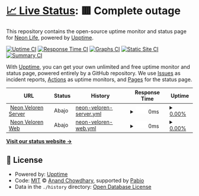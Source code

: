 # [📈 Live Status](https://status.neonlife.xyz): <!--live status--> **🟥 Complete outage**

This repository contains the open-source uptime monitor and status page for [Neon Life](https://status.neonlife.xyz), powered by [Upptime](https://github.com/upptime/upptime).

[![Uptime CI](https://github.com/neonliferoleplay/status/workflows/Uptime%20CI/badge.svg)](https://github.com/neonliferoleplay/status/actions?query=workflow%3A%22Uptime+CI%22)
[![Response Time CI](https://github.com/neonliferoleplay/status/workflows/Response%20Time%20CI/badge.svg)](https://github.com/neonliferoleplay/status/actions?query=workflow%3A%22Response+Time+CI%22)
[![Graphs CI](https://github.com/neonliferoleplay/status/workflows/Graphs%20CI/badge.svg)](https://github.com/neonliferoleplay/status/actions?query=workflow%3A%22Graphs+CI%22)
[![Static Site CI](https://github.com/neonliferoleplay/status/workflows/Static%20Site%20CI/badge.svg)](https://github.com/neonliferoleplay/status/actions?query=workflow%3A%22Static+Site+CI%22)
[![Summary CI](https://github.com/neonliferoleplay/status/workflows/Summary%20CI/badge.svg)](https://github.com/neonliferoleplay/status/actions?query=workflow%3A%22Summary+CI%22)

With [Upptime](https://upptime.js.org), you can get your own unlimited and free uptime monitor and status page, powered entirely by a GitHub repository. We use [Issues](https://github.com/neonliferoleplay/status/issues) as incident reports, [Actions](https://github.com/neonliferoleplay/status/actions) as uptime monitors, and [Pages](https://status.neonlife.xyz) for the status page.

<!--start: status pages-->
<!-- This summary is generated by Upptime (https://github.com/upptime/upptime) -->
<!-- Do not edit this manually, your changes will be overwritten -->
<!-- prettier-ignore -->
| URL | Status | History | Response Time | Uptime |
| --- | ------ | ------- | ------------- | ------ |
| <img alt="" src="https://icons.duckduckgo.com/ip3/null.ico" height="13"> [Neon Veloren Server](veloren.neonlife.xyz) | Abajo | [neon-veloren-server.yml](https://github.com/neonliferoleplay/status/commits/HEAD/history/neon-veloren-server.yml) | <details><summary><img alt="Response time graph" src="./graphs/neon-veloren-server/response-time-week.png" height="20"> 0ms</summary><br><a href="https://status.neonlife.xyz/history/neon-veloren-server"><img alt="Response time 125" src="https://img.shields.io/endpoint?url=https%3A%2F%2Fraw.githubusercontent.com%2Fneonliferoleplay%2Fstatus%2FHEAD%2Fapi%2Fneon-veloren-server%2Fresponse-time.json"></a><br><a href="https://status.neonlife.xyz/history/neon-veloren-server"><img alt="24-hour response time 0" src="https://img.shields.io/endpoint?url=https%3A%2F%2Fraw.githubusercontent.com%2Fneonliferoleplay%2Fstatus%2FHEAD%2Fapi%2Fneon-veloren-server%2Fresponse-time-day.json"></a><br><a href="https://status.neonlife.xyz/history/neon-veloren-server"><img alt="7-day response time 0" src="https://img.shields.io/endpoint?url=https%3A%2F%2Fraw.githubusercontent.com%2Fneonliferoleplay%2Fstatus%2FHEAD%2Fapi%2Fneon-veloren-server%2Fresponse-time-week.json"></a><br><a href="https://status.neonlife.xyz/history/neon-veloren-server"><img alt="30-day response time 0" src="https://img.shields.io/endpoint?url=https%3A%2F%2Fraw.githubusercontent.com%2Fneonliferoleplay%2Fstatus%2FHEAD%2Fapi%2Fneon-veloren-server%2Fresponse-time-month.json"></a><br><a href="https://status.neonlife.xyz/history/neon-veloren-server"><img alt="1-year response time 125" src="https://img.shields.io/endpoint?url=https%3A%2F%2Fraw.githubusercontent.com%2Fneonliferoleplay%2Fstatus%2FHEAD%2Fapi%2Fneon-veloren-server%2Fresponse-time-year.json"></a></details> | <details><summary><a href="https://status.neonlife.xyz/history/neon-veloren-server">0.00%</a></summary><a href="https://status.neonlife.xyz/history/neon-veloren-server"><img alt="All-time uptime 67.17%" src="https://img.shields.io/endpoint?url=https%3A%2F%2Fraw.githubusercontent.com%2Fneonliferoleplay%2Fstatus%2FHEAD%2Fapi%2Fneon-veloren-server%2Fuptime.json"></a><br><a href="https://status.neonlife.xyz/history/neon-veloren-server"><img alt="24-hour uptime 0.00%" src="https://img.shields.io/endpoint?url=https%3A%2F%2Fraw.githubusercontent.com%2Fneonliferoleplay%2Fstatus%2FHEAD%2Fapi%2Fneon-veloren-server%2Fuptime-day.json"></a><br><a href="https://status.neonlife.xyz/history/neon-veloren-server"><img alt="7-day uptime 0.00%" src="https://img.shields.io/endpoint?url=https%3A%2F%2Fraw.githubusercontent.com%2Fneonliferoleplay%2Fstatus%2FHEAD%2Fapi%2Fneon-veloren-server%2Fuptime-week.json"></a><br><a href="https://status.neonlife.xyz/history/neon-veloren-server"><img alt="30-day uptime 0.00%" src="https://img.shields.io/endpoint?url=https%3A%2F%2Fraw.githubusercontent.com%2Fneonliferoleplay%2Fstatus%2FHEAD%2Fapi%2Fneon-veloren-server%2Fuptime-month.json"></a><br><a href="https://status.neonlife.xyz/history/neon-veloren-server"><img alt="1-year uptime 67.17%" src="https://img.shields.io/endpoint?url=https%3A%2F%2Fraw.githubusercontent.com%2Fneonliferoleplay%2Fstatus%2FHEAD%2Fapi%2Fneon-veloren-server%2Fuptime-year.json"></a></details>
| <img alt="" src="https://icons.duckduckgo.com/ip3/veloren.neonlife.xyz.ico" height="13"> [Neon Veloren Web](https://veloren.neonlife.xyz) | Abajo | [neon-veloren-web.yml](https://github.com/neonliferoleplay/status/commits/HEAD/history/neon-veloren-web.yml) | <details><summary><img alt="Response time graph" src="./graphs/neon-veloren-web/response-time-week.png" height="20"> 0ms</summary><br><a href="https://status.neonlife.xyz/history/neon-veloren-web"><img alt="Response time 426" src="https://img.shields.io/endpoint?url=https%3A%2F%2Fraw.githubusercontent.com%2Fneonliferoleplay%2Fstatus%2FHEAD%2Fapi%2Fneon-veloren-web%2Fresponse-time.json"></a><br><a href="https://status.neonlife.xyz/history/neon-veloren-web"><img alt="24-hour response time 0" src="https://img.shields.io/endpoint?url=https%3A%2F%2Fraw.githubusercontent.com%2Fneonliferoleplay%2Fstatus%2FHEAD%2Fapi%2Fneon-veloren-web%2Fresponse-time-day.json"></a><br><a href="https://status.neonlife.xyz/history/neon-veloren-web"><img alt="7-day response time 0" src="https://img.shields.io/endpoint?url=https%3A%2F%2Fraw.githubusercontent.com%2Fneonliferoleplay%2Fstatus%2FHEAD%2Fapi%2Fneon-veloren-web%2Fresponse-time-week.json"></a><br><a href="https://status.neonlife.xyz/history/neon-veloren-web"><img alt="30-day response time 0" src="https://img.shields.io/endpoint?url=https%3A%2F%2Fraw.githubusercontent.com%2Fneonliferoleplay%2Fstatus%2FHEAD%2Fapi%2Fneon-veloren-web%2Fresponse-time-month.json"></a><br><a href="https://status.neonlife.xyz/history/neon-veloren-web"><img alt="1-year response time 426" src="https://img.shields.io/endpoint?url=https%3A%2F%2Fraw.githubusercontent.com%2Fneonliferoleplay%2Fstatus%2FHEAD%2Fapi%2Fneon-veloren-web%2Fresponse-time-year.json"></a></details> | <details><summary><a href="https://status.neonlife.xyz/history/neon-veloren-web">0.00%</a></summary><a href="https://status.neonlife.xyz/history/neon-veloren-web"><img alt="All-time uptime 69.17%" src="https://img.shields.io/endpoint?url=https%3A%2F%2Fraw.githubusercontent.com%2Fneonliferoleplay%2Fstatus%2FHEAD%2Fapi%2Fneon-veloren-web%2Fuptime.json"></a><br><a href="https://status.neonlife.xyz/history/neon-veloren-web"><img alt="24-hour uptime 0.00%" src="https://img.shields.io/endpoint?url=https%3A%2F%2Fraw.githubusercontent.com%2Fneonliferoleplay%2Fstatus%2FHEAD%2Fapi%2Fneon-veloren-web%2Fuptime-day.json"></a><br><a href="https://status.neonlife.xyz/history/neon-veloren-web"><img alt="7-day uptime 0.00%" src="https://img.shields.io/endpoint?url=https%3A%2F%2Fraw.githubusercontent.com%2Fneonliferoleplay%2Fstatus%2FHEAD%2Fapi%2Fneon-veloren-web%2Fuptime-week.json"></a><br><a href="https://status.neonlife.xyz/history/neon-veloren-web"><img alt="30-day uptime 0.00%" src="https://img.shields.io/endpoint?url=https%3A%2F%2Fraw.githubusercontent.com%2Fneonliferoleplay%2Fstatus%2FHEAD%2Fapi%2Fneon-veloren-web%2Fuptime-month.json"></a><br><a href="https://status.neonlife.xyz/history/neon-veloren-web"><img alt="1-year uptime 69.17%" src="https://img.shields.io/endpoint?url=https%3A%2F%2Fraw.githubusercontent.com%2Fneonliferoleplay%2Fstatus%2FHEAD%2Fapi%2Fneon-veloren-web%2Fuptime-year.json"></a></details>

<!--end: status pages-->

[**Visit our status website →**](https://status.neonlife.xyz)

## 📄 License

- Powered by: [Upptime](https://github.com/upptime/upptime)
- Code: [MIT](./LICENSE) © [Anand Chowdhary](https://anandchowdhary.com), supported by [Pabio](https://pabio.com)
- Data in the `./history` directory: [Open Database License](https://opendatacommons.org/licenses/odbl/1-0/)
